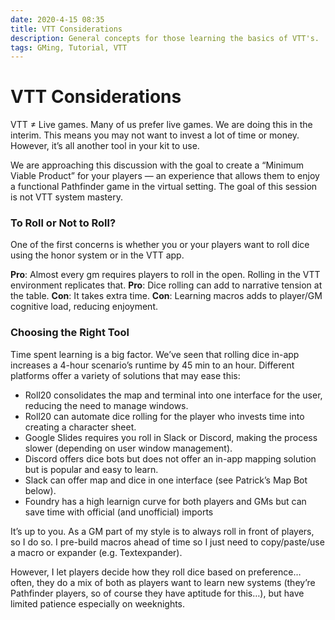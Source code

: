 ```yaml
---
date: 2020-4-15 08:35
title: VTT Considerations
description: General concepts for those learning the basics of VTT's.
tags: GMing, Tutorial, VTT
---
```


# VTT Considerations

VTT ≠ Live games. Many of us prefer live games. We are doing this in the interim. This means you may not want to invest a lot of time or money. However, it’s all another tool in your kit to use.

We are approaching this discussion with the goal to create a “Minimum Viable Product” for your players — an experience that allows them to enjoy a functional Pathfinder game in the virtual setting. The goal of this session is not VTT system mastery.

### To Roll or Not to Roll?

One of the first concerns is whether you or your players want to roll dice using the honor system or in the VTT app.

**Pro**: Almost every gm requires players to roll in the open. Rolling in the VTT environment replicates that.
**Pro**: Dice rolling can add to narrative tension at the table.
**Con**: It takes extra time.
**Con**: Learning macros adds to player/GM cognitive load, reducing enjoyment.

### Choosing the Right Tool

Time spent learning is a big factor. We’ve seen that rolling dice in-app increases a 4-hour scenario’s runtime by 45 min to an hour. Different platforms offer a variety of solutions that may ease this:

- Roll20 consolidates the map and terminal into one interface for the user, reducing the need to manage windows.
- Roll20 can automate dice rolling for the player who invests time into creating a character sheet.
- Google Slides requires you roll in Slack or Discord, making the process slower (depending on user window management).
- Discord offers dice bots but does not offer an in-app mapping solution but is popular and easy to learn.
- Slack can offer map and dice in one interface (see Patrick’s Map Bot below).
- Foundry has a high learnign curve for both players and GMs but can save time with official (and unofficial) imports

It’s up to you. As a GM part of my style is to always roll in front of players, so I do so. I pre-build macros ahead of time so I just need to copy/paste/use a macro or expander (e.g. Textexpander).

However, I let players decide how they roll dice based on preference… often, they do a mix of both as players want to learn new systems (they’re Pathfinder players, so of course they have aptitude for this…), but have limited patience especially on weeknights.
